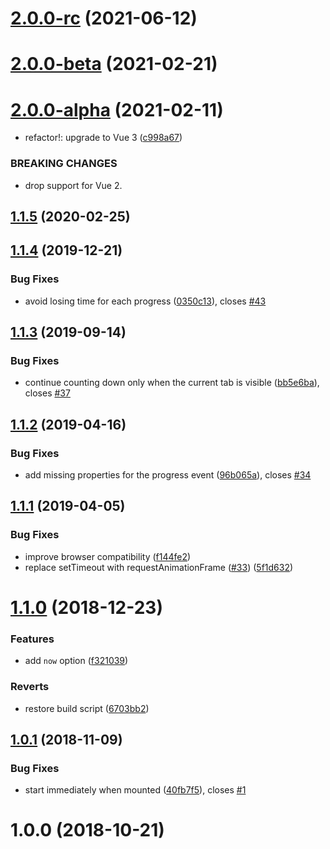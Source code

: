 # [2.0.0-rc](https://github.com/fengyuanchen/vue-countdown/compare/v2.0.0-beta...v2.0.0-rc) (2021-06-12)



# [2.0.0-beta](https://github.com/fengyuanchen/vue-countdown/compare/v2.0.0-alpha...v2.0.0-beta) (2021-02-21)



# [2.0.0-alpha](https://github.com/fengyuanchen/vue-countdown/compare/v1.1.5...v2.0.0-alpha) (2021-02-11)


* refactor!: upgrade to Vue 3 ([c998a67](https://github.com/fengyuanchen/vue-countdown/commit/c998a67e5c6b454803510ef1cbb4d180072124f9))


### BREAKING CHANGES

* drop support for Vue 2.



## [1.1.5](https://github.com/fengyuanchen/vue-countdown/compare/v1.1.4...v1.1.5) (2020-02-25)



## [1.1.4](https://github.com/fengyuanchen/vue-countdown/compare/v1.1.3...v1.1.4) (2019-12-21)


### Bug Fixes

* avoid losing time for each progress ([0350c13](https://github.com/fengyuanchen/vue-countdown/commit/0350c13e05a33b57f032838e5fe67a8de44ba282)), closes [#43](https://github.com/fengyuanchen/vue-countdown/issues/43)



## [1.1.3](https://github.com/fengyuanchen/vue-countdown/compare/v1.1.2...v1.1.3) (2019-09-14)


### Bug Fixes

* continue counting down only when the current tab is visible ([bb5e6ba](https://github.com/fengyuanchen/vue-countdown/commit/bb5e6ba9d1bccf0a392b158d9483451efa8220da)), closes [#37](https://github.com/fengyuanchen/vue-countdown/issues/37)



## [1.1.2](https://github.com/fengyuanchen/vue-countdown/compare/v1.1.1...v1.1.2) (2019-04-16)


### Bug Fixes

* add missing properties for the progress event ([96b065a](https://github.com/fengyuanchen/vue-countdown/commit/96b065aefea6bca0ad736eac365679ae42482004)), closes [#34](https://github.com/fengyuanchen/vue-countdown/issues/34)



## [1.1.1](https://github.com/fengyuanchen/vue-countdown/compare/v1.1.0...v1.1.1) (2019-04-05)


### Bug Fixes

* improve browser compatibility ([f144fe2](https://github.com/fengyuanchen/vue-countdown/commit/f144fe2e72a0f7fd4269fa6f0dc386198658be03))
* replace setTimeout with requestAnimationFrame ([#33](https://github.com/fengyuanchen/vue-countdown/issues/33)) ([5f1d632](https://github.com/fengyuanchen/vue-countdown/commit/5f1d632449dd975511eb57a528e00f995d913c44))



# [1.1.0](https://github.com/fengyuanchen/vue-countdown/compare/v1.0.1...v1.1.0) (2018-12-23)


### Features

* add `now` option ([f321039](https://github.com/fengyuanchen/vue-countdown/commit/f321039afff73f2463584ba3cdaf222c8465aaba))


### Reverts

* restore build script ([6703bb2](https://github.com/fengyuanchen/vue-countdown/commit/6703bb24954e7eda7e6a0db5c62893a5a983c2f1))



## [1.0.1](https://github.com/fengyuanchen/vue-countdown/compare/v1.0.0...v1.0.1) (2018-11-09)


### Bug Fixes

* start immediately when mounted ([40fb7f5](https://github.com/fengyuanchen/vue-countdown/commit/40fb7f5be1c986d4f5beadd2555f0620e56e7410)), closes [#1](https://github.com/fengyuanchen/vue-countdown/issues/1)



# 1.0.0 (2018-10-21)



